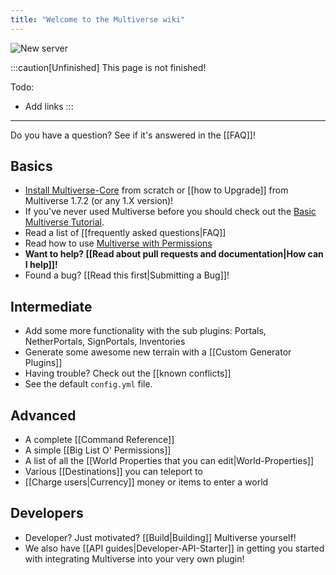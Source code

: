 ```yaml
---
title: "Welcome to the Multiverse wiki"
---
```

![New server](/multiverse5-long.svg)

:::caution[Unfinished]
This page is not finished!

Todo:
 - Add links
:::
---
Do you have a question? See if it's answered in the [[FAQ]]! 

## Basics

 * [Install Multiverse-Core](/core/getting-started/install) from scratch or [[how to Upgrade]] from Multiverse 1.7.2 (or any 1.X version)!
 * If you've never used Multiverse before you should check out the [Basic Multiverse Tutorial](/core/getting-started/basics).
 * Read a list of [[frequently asked questions|FAQ]]
 * Read how to use [Multiverse with Permissions](/core/getting-started/permissions-setup)
 * __Want to help? [[Read about pull requests and documentation|How can I help]]!__
 * Found a bug? [[Read this first|Submitting a Bug]]!

## Intermediate

 * Add some more functionality with the sub plugins: Portals, NetherPortals, SignPortals,  Inventories
 * Generate some awesome new terrain with a [[Custom Generator Plugins]]
 * Having trouble? Check out the [[known conflicts]]
 * See the default `config.yml` file.

## Advanced
 * A complete [[Command Reference]]
 * A simple [[Big List O' Permissions]]
 * A list of all the [[World Properties that you can edit|World-Properties]]
 * Various [[Destinations]] you can teleport to
 * [[Charge users|Currency]] money or items to enter a world


## Developers
 * Developer? Just motivated? [[Build|Building]] Multiverse yourself!
 * We also have [[API guides|Developer-API-Starter]] in getting you started with integrating Multiverse into your very own plugin!